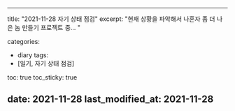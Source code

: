 
---
title:  "2021-11-28 자기 상태 점검"
excerpt: "현재 상황을 파악해서 나혼자 좀 더 나은 놈 만들기 프로젝트 중... "

categories:
  - diary
tags:
  - [일기, 자기 상태 점검]

toc: true
toc_sticky: true
 
date: 2021-11-28
last_modified_at: 2021-11-28
---
